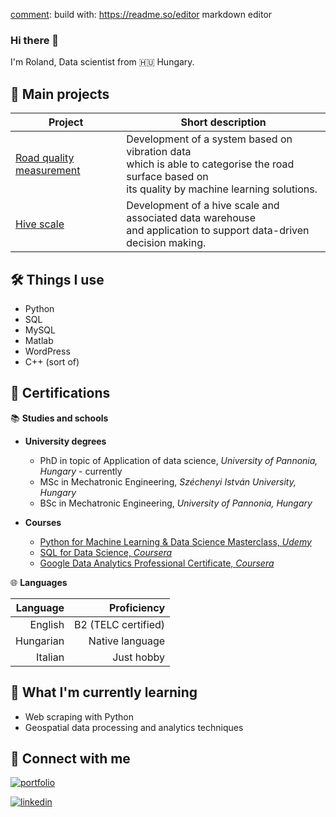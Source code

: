 [comment]: build with: https://readme.so/editor markdown editor


### Hi there 👋

I'm Roland, Data scientist from 🇭🇺 Hungary.




## 💾 Main projects


|  Project | Short description |
|----------|--------------------|
| [Road quality measurement](https://github.com/rolandnagy-ds/Road-quality-analysis-Unsupervised-learning)| Development of a system based on vibration data <br> which is able to categorise the road surface based on <br> its quality by machine learning solutions. |
| [Hive scale](https://github.com/rolandnagy-ds/hive-scale)              |     Development of a hive scale and associated data warehouse <br> and application to support data-driven decision making. |


## 🛠️ Things I use

- Python
- SQL
- MySQL
- Matlab
- WordPress
- C++ (sort of)
## 📜 Certifications

📚 **Studies and schools**

- **University degrees**
    - PhD in topic of Application of data science, *University of Pannonia, Hungary* - currently
    - MSc in Mechatronic Engineering, *Széchenyi István University, Hungary*
    - BSc in Mechatronic Engineering, *University of Pannonia, Hungary*

- **Courses**
    - [Python for Machine Learning & Data Science Masterclass, *Udemy*](https://www.udemy.com/certificate/UC-2f3023b8-49be-4030-b411-af98105a5110/)
    - [SQL for Data Science, *Coursera*](https://www.coursera.org/account/accomplishments/verify/SER7DRUW92LP)
    - [Google Data Analytics Professional Certificate, *Coursera*](https://www.credly.com/badges/d264d68b-a0b5-4d09-b418-7b95309d1dbd/linked_in_profile)


🌐 **Languages**

|  Language |         Proficiency |
|----------:|--------------------:|
|  English  | B2 (TELC certified) |
| Hungarian |     Native language |
|  Italian  |       Just hobby    |


## 📝 What I'm currently learning

- Web scraping with Python
- Geospatial data processing and analytics techniques

## 🔗 Connect with me
[![portfolio](https://img.shields.io/badge/my_portfolio-000?style=for-the-badge&logo=ko-fi&logoColor=white)](https://medium.com/@rolandnagydata)

[![linkedin](https://img.shields.io/badge/linkedin-0A66C2?style=for-the-badge&logo=linkedin&logoColor=white)](https://www.linkedin.com/in/data-roland/)

[comment]: [![twitter](https://img.shields.io/badge/twitter-1DA1F2?style=for-the-badge&logo=twitter&logoColor=white)](https://twitter.com/)








<!--
**rolandnagy-ds/rolandnagy-ds** is a ✨ _special_ ✨ repository because its `README.md` (this file) appears on your GitHub profile.

Here are some ideas to get you started:

- 🔭 I’m currently working on ...
- 🌱 I’m currently learning ...
- 👯 I’m looking to collaborate on ...
- 🤔 I’m looking for help with ...
- 💬 Ask me about ...
- 📫 How to reach me: ...
- 😄 Pronouns: ...
- ⚡ Fun fact: ...
-->
